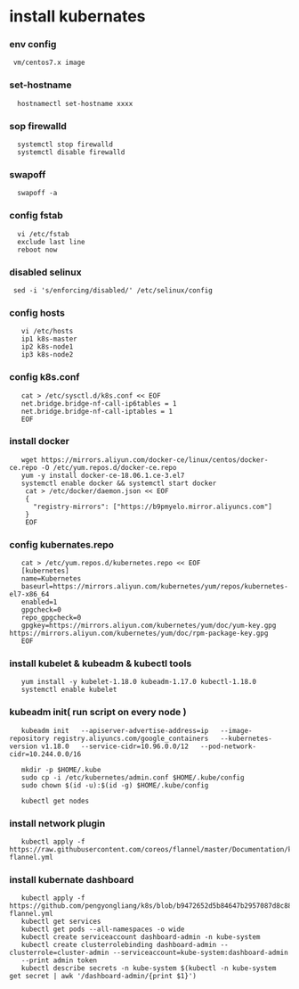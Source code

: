  # install kubernates
   ### env config
     vm/centos7.x image
   ### set-hostname
      hostnamectl set-hostname xxxx
   ### sop firewalld
      systemctl stop firewalld
      systemctl disable firewalld
   ### swapoff
      swapoff -a
   ### config fstab
      vi /etc/fstab
      exclude last line
      reboot now
   ### disabled selinux
     sed -i 's/enforcing/disabled/' /etc/selinux/config
   ### config hosts
       vi /etc/hosts 
       ip1 k8s-master
       ip2 k8s-node1
       ip3 k8s-node2
   ### config k8s.conf
       cat > /etc/sysctl.d/k8s.conf << EOF
       net.bridge.bridge-nf-call-ip6tables = 1
       net.bridge.bridge-nf-call-iptables = 1
       EOF
   ### install docker
       wget https://mirrors.aliyun.com/docker-ce/linux/centos/docker-ce.repo -O /etc/yum.repos.d/docker-ce.repo
       yum -y install docker-ce-18.06.1.ce-3.el7
       systemctl enable docker && systemctl start docker
        cat > /etc/docker/daemon.json << EOF
        {
          "registry-mirrors": ["https://b9pmyelo.mirror.aliyuncs.com"]
        }
        EOF
   ### config kubernates.repo
       cat > /etc/yum.repos.d/kubernetes.repo << EOF
       [kubernetes]
       name=Kubernetes
       baseurl=https://mirrors.aliyun.com/kubernetes/yum/repos/kubernetes-el7-x86_64
       enabled=1
       gpgcheck=0
       repo_gpgcheck=0
       gpgkey=https://mirrors.aliyun.com/kubernetes/yum/doc/yum-key.gpg https://mirrors.aliyun.com/kubernetes/yum/doc/rpm-package-key.gpg
       EOF
   ### install kubelet & kubeadm & kubectl tools
       yum install -y kubelet-1.18.0 kubeadm-1.17.0 kubectl-1.18.0
       systemctl enable kubelet
   ### kubeadm init( run script on every node )
       kubeadm init   --apiserver-advertise-address=ip   --image-repository registry.aliyuncs.com/google_containers   --kubernetes-version v1.18.0   --service-cidr=10.96.0.0/12   --pod-network-cidr=10.244.0.0/16
       
       mkdir -p $HOME/.kube
       sudo cp -i /etc/kubernetes/admin.conf $HOME/.kube/config
       sudo chown $(id -u):$(id -g) $HOME/.kube/config
       
       kubectl get nodes
   ### install network plugin
       kubectl apply -f https://raw.githubusercontent.com/coreos/flannel/master/Documentation/kube-flannel.yml
   ### install kubernate dashboard
       kubectl apply -f https://github.com/pengyongliang/k8s/blob/b9472652d5b84647b2957087d8c88d8b33b06797/kube-flannel.yml
       kubectl get services
       kubectl get pods --all-namespaces -o wide
       kubectl create serviceaccount dashboard-admin -n kube-system
       kubectl create clusterrolebinding dashboard-admin --clusterrole=cluster-admin --serviceaccount=kube-system:dashboard-admin
       --print admin token
       kubectl describe secrets -n kube-system $(kubectl -n kube-system get secret | awk '/dashboard-admin/{print $1}')
